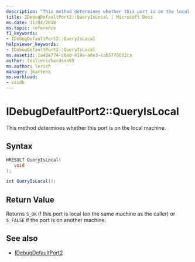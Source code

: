 ```yaml
---
description: "This method determines whether this port is on the local machine."
title: IDebugDefaultPort2::QueryIsLocal | Microsoft Docs
ms.date: 11/04/2016
ms.topic: reference
f1_keywords:
- IDebugDefaultPort2::QueryIsLocal
helpviewer_keywords:
- IDebugDefaultPort2::QueryIsLocal
ms.assetid: 1a42e774-c6ed-419a-a0e3-cab5778652ca
author: leslierichardson95
ms.author: lerich
manager: jmartens
ms.workload:
- vssdk
---
```

# IDebugDefaultPort2::QueryIsLocal
This method determines whether this port is on the local machine.

## Syntax

```cpp
HRESULT QueryIsLocal(
   void
);
```

```csharp
int QueryIsLocal();
```

## Return Value
 Returns `S_OK` if this port is local (on the same machine as the caller) or `S_FALSE` if the port is on another machine.

## See also
- [IDebugDefaultPort2](../../../extensibility/debugger/reference/idebugdefaultport2.md)
